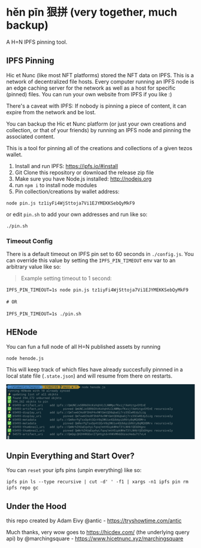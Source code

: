 # hěn pīn 狠拼 (very together, much backup)

A H=N IPFS pinning tool.

## IPFS Pinning

Hic et Nunc (like most NFT platforms) stored the NFT data on IPFS. This is a network of decentralized file hosts. Every computer running an IPFS node is an edge caching server for the network as well as a host for specific (pinned) files. You can run your own website from IPFS if you like :)

There's a caveat with IPFS: If nobody is pinning a piece of content, it can expire from the network and be lost.

You can backup the Hic et Nunc platform (or just your own creations and collection, or that of your friends) by running an IPFS node and pinning the associated content.

This is a tool for pinning all of the creations and collections of a given tezos wallet.

1. Install and run IPFS: https://ipfs.io/#install
2. Git Clone this repository or download the release zip file
3. Make sure you have Node.js installed: http://nodejs.org
4. run `npm i` to install node modules
5. Pin collection/creations by wallet address:

```
node pin.js tz1iyFi4WjSttoja7Vi1EJYMEKKSebQyMkF9
```

or edit `pin.sh` to add your own addresses and run like so:

```
./pin.sh
```

### Timeout Config

There is a default timeout on IPFS pin set to 60 seconds in `./config.js`. You can override this value by setting the `IPFS_PIN_TIMEOUT` env var to an arbitrary value like so:

> Example setting timeout to 1 second:

```
IPFS_PIN_TIMEOUT=1s node pin.js tz1iyFi4WjSttoja7Vi1EJYMEKKSebQyMkF9

# OR

IPFS_PIN_TIMEOUT=1s ./pin.sh
```

## HENode

You can fun a full node of all H=N published assets by running

```
node henode.js
```

This will keep track of which files have already succesfully pinnned in a local state file (`.state.json`) and will resume from there on restarts.

![henode running](./docs/henode.png)

## Unpin Everything and Start Over?

You can `reset` your ipfs pins (unpin everything) like so:

```
ipfs pin ls --type recursive | cut -d' ' -f1 | xargs -n1 ipfs pin rm
ipfs repo gc
```

## Under the Hood

this repo created by Adam Eivy @antic - https://tryshowtime.com/antic

Much thanks, very wow goes to https://hicdex.com/ (the underlying query api) by @marchingsquare - https://www.hicetnunc.xyz/marchingsquare
